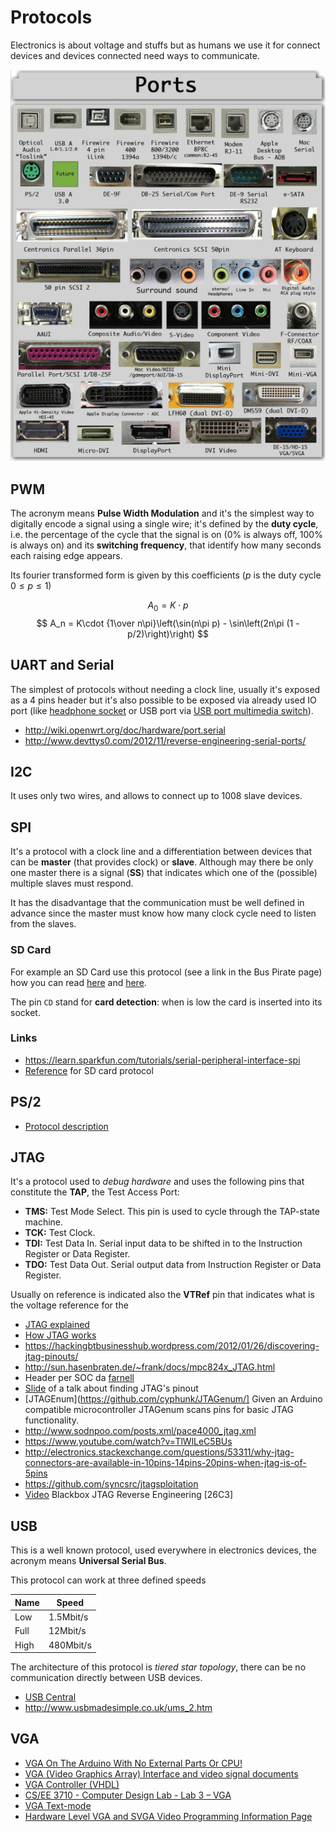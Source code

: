 # Protocols

Electronics is about voltage and stuffs but as humans we use it for
connect devices and devices connected need ways to communicate.

![](Images/connectors.jpg)

## PWM

The acronym means **Pulse Width Modulation** and it's the simplest
way to digitally encode a signal using a single wire; it's defined
by the **duty cycle**, i.e. the percentage of the cycle that the
signal is on (0% is always off, 100% is always on) and its **switching frequency**,
that identify how many seconds each raising edge appears.

Its fourier transformed form is given by this coefficients ($p$ is the duty cycle
$0\leq p\leq 1$)

$$
A_0 = K\cdot p
$$
$$
A_n = K\cdot {1\over n\pi}\left(\sin(n\pi p) - \sin\left(2n\pi (1 - p/2)\right)\right)
$$

## UART and Serial

The simplest of protocols without needing a clock line, usually it's exposed
as a 4 pins header but it's also possible to be exposed via already used IO
port (like [headphone socket](http://www.pabr.org/consolejack/consolejack.en.html) or
USB port via [USB port multimedia switch](https://www.fairchildsemi.com/datasheets/FS/FSA9280A.pdf)).

 - http://wiki.openwrt.org/doc/hardware/port.serial
 - http://www.devttys0.com/2012/11/reverse-engineering-serial-ports/

## I2C

It uses only two wires, and allows to connect up to 1008 slave devices.

## SPI

It's a protocol with a clock line and a differentiation between devices that can be
**master** (that provides clock) or **slave**. Although may there be only one master
there is a signal (**SS**) that indicates which one of the (possible) multiple slaves
must respond.

It has the disadvantage that the communication must be well defined in advance since the
master must know how many clock cycle need to listen from the slaves.

### SD Card

For example an SD Card use this protocol (see a link in the Bus Pirate page) how you can
read [here](http://elm-chan.org/docs/mmc/mmc_e.html) and [here](http://www.dejazzer.com/ee379/lecture_notes/lec12_sd_card.pdf).

The pin ``CD`` stand for **card detection**: when is low the card is inserted into its socket.

### Links

 - https://learn.sparkfun.com/tutorials/serial-peripheral-interface-spi
 - [Reference](https://www.sdcard.org/downloads/pls/part1_410.pdf) for SD card protocol

## PS/2

 - [Protocol description](http://www.computer-engineering.org/ps2protocol/)

## JTAG


It's a protocol used to _debug hardware_ and uses the following pins that constitute the **TAP**,
the Test Access Port:

 - **TMS:** Test Mode Select. This pin is used to cycle through the TAP-state machine.
 - **TCK:** Test Clock.
 - **TDI:** Test Data In. Serial input data to be shifted in to the Instruction Register or Data Register.
 - **TDO:** Test Data Out.  Serial output data from Instruction Register or Data Register.

Usually on reference is indicated also the **VTRef** pin that indicates what is the voltage reference
for the 

 - [JTAG explained](http://blog.senr.io/blog/jtag-explained)
 - [How JTAG works](http://www.fpga4fun.com/JTAG2.html)
 - https://hackingbtbusinesshub.wordpress.com/2012/01/26/discovering-jtag-pinouts/
 - http://sun.hasenbraten.de/~frank/docs/mpc824x_JTAG.html
 - Header per SOC da [farnell](http://uk.farnell.com/fci/20021121-00010c4lf/connector-header-smt-r-a-1-27mm/dp/1865279?ost=609-3695-1-ND)
 - [Slide](http://elinux.org/images/d/d6/Jtag.pdf) of a talk about finding JTAG's pinout
 - [JTAGEnum](https://github.com/cyphunk/JTAGenum/] Given an Arduino compatible microcontroller JTAGenum scans pins for basic JTAG functionality.
 - http://www.sodnpoo.com/posts.xml/pace4000_jtag.xml
 - https://www.youtube.com/watch?v=TlWlLeC5BUs
 - http://electronics.stackexchange.com/questions/53311/why-jtag-connectors-are-available-in-10pins-14pins-20pins-when-jtag-is-of-5pins
 - https://github.com/syncsrc/jtagsploitation
 - [Video](https://www.youtube.com/watch?v=Up0697E5DGc) Blackbox JTAG Reverse Engineering [26C3]

## USB

This is a well known protocol, used everywhere in electronics devices, the acronym means **Universal Serial Bus**.

This protocol can work at three defined speeds

|Name | Speed |
|-----|-----------|
|Low  | 1.5Mbit/s |
|Full | 12Mbit/s  |
|High | 480Mbit/s |

The architecture of this protocol is *tiered star topology*, there can be no communication directly between USB devices.

 - [USB Central](http://janaxelson.com/usb.htm)
 - http://www.usbmadesimple.co.uk/ums_2.htm

## VGA

 - [VGA On The Arduino With No External Parts Or CPU!](http://dpeckett.com/vga-on-the-arduino-with-no-external-parts)
 - [VGA (Video Graphics Array) Interface and video signal documents](http://martin.hinner.info/vga/)
 - [VGA Controller (VHDL)](https://eewiki.net/pages/viewpage.action?pageId=15925278)
 - [CS/EE 3710 - Computer Design Lab - Lab 3 – VGA](http://www.eng.utah.edu/~cs3710/labs/VGA.pdf)
 - [VGA Text-mode](http://www.flingos.co.uk/docs/reference/VGA-Text-Mode/)
 - [Hardware Level VGA and SVGA Video Programming Information Page](http://www.osdever.net/FreeVGA/vga/vgatext.htm)
